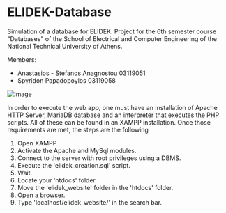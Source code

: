 # ELIDEK-Database
Simulation of a database for ELIDEK. Project for the 6th semester course "Databases" of the School of Electrical and Computer Engineering of the National Technical University of Athens.

Members:

- Anastasios - Stefanos Anagnostou 03119051
- Spyridon Papadopoylos 03119058

![image](https://user-images.githubusercontent.com/62098670/172059410-343cf6ef-f8ba-43ca-9e2e-95878dcd0fbd.png)

In order to execute the web app, one must have an installation of Apache HTTP Server, MariaDB database and an interpreter that executes the PHP scripts. All of these can be found in an XAMPP installation. Once those requirements are met, the steps are the following

1. Open XAMPP
2. Activate the Apache and MySql modules.
3. Connect to the server with root privileges using a DBMS.
4. Execute the 'elidek_creation.sql' script.
5. Wait.
6. Locate your 'htdocs' folder.
7. Move the 'elidek_website' folder in the 'htdocs' folder.
8. Open a browser.
9. Type 'localhost/elidek_website/' in the search bar.
